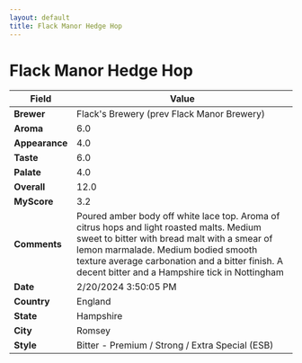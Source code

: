 ```yaml
---
layout: default
title: Flack Manor Hedge Hop
---
```


# Flack Manor Hedge Hop

| Field         | Value                                                                                                   |
|---------------|---------------------------------------------------------------------------------------------------------|
| **Brewer**    | Flack&#39;s Brewery (prev Flack Manor Brewery)                                                                                        |
| **Aroma**     | 6.0                                                                                         |
| **Appearance**| 4.0                                                                                    |
| **Taste**     | 6.0                                                                                         |
| **Palate**    | 4.0                                                                                        |
| **Overall**   | 12.0                                                                                       |
| **MyScore**   | 3.2                                                                                       |
| **Comments**  | Poured amber body off white lace top. Aroma of citrus hops and light roasted malts. Medium sweet to bitter with bread malt with a smear of lemon marmalade. Medium bodied smooth texture average carbonation and a bitter finish. A decent bitter and a Hampshire tick in Nottingham                                                                                       |
| **Date**      | 2/20/2024 3:50:05 PM                                                                                          |
| **Country**   | England                                                                                       |
| **State**     | Hampshire                                                                                         |
| **City**      | Romsey                                                                                          |
| **Style**     | Bitter - Premium / Strong / Extra Special (ESB)                                                                                         |
